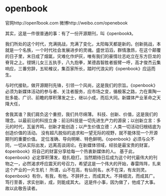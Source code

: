 openbook
========
官网http://open1book.com
微博http://weibo.com/openebook

其实，这是一件很普通的事：有了一份开源期刊，叫《openbook》。

我们所处的这个时代，充满挑战，充满了变化，太阳每天都是新的。创新挑战，本就是一个名族，一个时代社会发展进步的灵魂。盛世滔滔，群情激昂，在这个颠覆的日子里，末日成了烟氲，灾难化作炉灰，唯有我们的豪情壮志屹立在东方巨龙的脊背之上。铿锵儿女三五执手，八九抱拳，某德昌智胜者振臂一呼，高才俊杰云集响应，三番穷辞，五轮榷议，集百家所长，踏时代浪尖的《openbook》应运而生。

与时代接轨，做开源期刊先锋，引领一个风尚，这是我们的宗旨。《openbook》必须为新媒体活动的参与者、关注者服务，应市场之变，循极客之路，力在熏陶一批多能、广识、前瞻的厚积薄发之士，继以小成，而后大同。新媒体产业革命之天降大任，

舍我其谁？我们肩负这个重担，我们共尽绵薄。
科技、创新、价值，这是我们的理念。以最前沿的科技立身：前沿科技是一切先进生产力的源泉；以创新立言：多元的时代，瓦釜齐鸣，创新才能创造；以产生价值立德：人类一切活动归根结底为创造价值的活动。
没有超凡脱俗的追求和一望无际的视野，就不能体现一个开源期刊的重要价值。
定位准确、导向明晰、特色鲜明。《openbook》必须与众不同，一切从实际出发，远离高谈阔论。在新媒体领域，经验是最宝贵的财富，《openbook》将自己的财富分享给每一个热衷新媒体的人。
基于此，《openbook》必定厚积薄发，稳扎稳打。当然期待日后成为这个时代最伟大的刊物之一，必然渴求呼应震天的号召力，希望这是一个伟大的开始，春雷阵阵，扎来这个产业的一片生机！
所谓，山不在高，有仙则名，水不在深，有龙则灵。《openbook》有你，有我，有他。不辞抔土，而成其大。不择细流，而成其广。
笃行至善，求实创新，成，则能成其大。
这是件小事，因为做了，他成了大事。故以此敬告读者。
